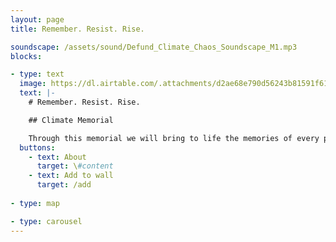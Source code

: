 ```yaml
---
layout: page
title: Remember. Resist. Rise.

soundscape: /assets/sound/Defund_Climate_Chaos_Soundscape_M1.mp3
blocks:

- type: text
  image: https://dl.airtable.com/.attachments/d2ae68e790d56243b81591f61c1dcb0f/826cf3c0/GB84205WebRes.jpg
  text: |-
    # Remember. Resist. Rise.

    ## Climate Memorial

    Through this memorial we will bring to life the memories of every person harmed by the injustices of the climate crisis. We’ve  laid wreaths naming climate wrecking projects we want Lloyd’s of London to rule out underwriting, and help to prevent billions of lives being destroyed by climate impacts. Lloyd’s needs to stop ignoring the climate science and communities being effected by climate breakdown. Thousands of people across the world have messages - join the memorial.
  buttons:
    - text: About
      target: \#content
    - text: Add to wall
      target: /add
      
- type: map

- type: carousel
---
```

